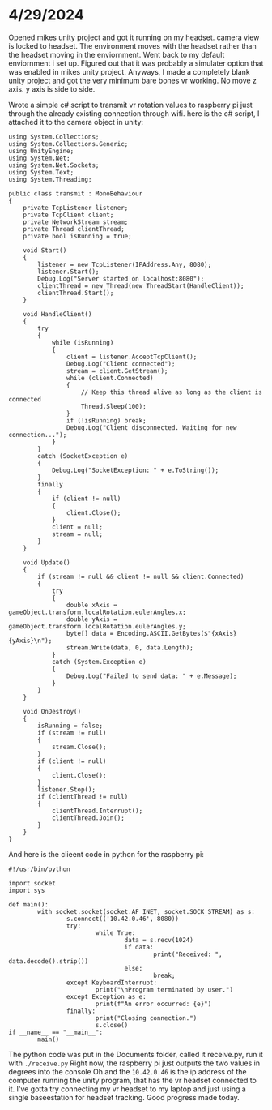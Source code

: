 # 4/29/2024
Opened mikes unity project and got it running on my headset. camera view is locked to headset. The environment moves with the headset rather than the headset moving in the enviornment. Went back to my default enviornment i set up. Figured out that it was probably a simulater option that was enabled in mikes unity project. Anyways, I made a completely blank unity project and got the very minimum bare bones vr working. No move z axis. y axis is side to side.

Wrote a simple c# script to transmit vr rotation values to raspberry pi just through the already existing connection through wifi. here is the c# script, I attached it to the camera object in unity:
```
using System.Collections;
using System.Collections.Generic;
using UnityEngine;
using System.Net;
using System.Net.Sockets;
using System.Text;
using System.Threading;

public class transmit : MonoBehaviour
{
    private TcpListener listener;
    private TcpClient client;
    private NetworkStream stream;
    private Thread clientThread;
    private bool isRunning = true;

    void Start()
    {
        listener = new TcpListener(IPAddress.Any, 8080);
        listener.Start();
        Debug.Log("Server started on localhost:8080");
        clientThread = new Thread(new ThreadStart(HandleClient));
        clientThread.Start();
    }

    void HandleClient()
    {
        try
        {
            while (isRunning)
            {
                client = listener.AcceptTcpClient();
                Debug.Log("Client connected");
                stream = client.GetStream();
                while (client.Connected)
                {
                    // Keep this thread alive as long as the client is connected
                    Thread.Sleep(100);
                }
                if (!isRunning) break;
                Debug.Log("Client disconnected. Waiting for new connection...");
            }
        }
        catch (SocketException e)
        {
            Debug.Log("SocketException: " + e.ToString());
        }
        finally
        {
            if (client != null)
            {
                client.Close();
            }
            client = null;
            stream = null;
        }
    }

    void Update()
    {
        if (stream != null && client != null && client.Connected)
        {
            try
            {
                double xAxis = gameObject.transform.localRotation.eulerAngles.x;
                double yAxis = gameObject.transform.localRotation.eulerAngles.y;
                byte[] data = Encoding.ASCII.GetBytes($"{xAxis} {yAxis}\n");
                stream.Write(data, 0, data.Length);
            }
            catch (System.Exception e)
            {
                Debug.Log("Failed to send data: " + e.Message);
            }
        }
    }

    void OnDestroy()
    {
        isRunning = false;
        if (stream != null)
        {
            stream.Close();
        }
        if (client != null)
        {
            client.Close();
        }
        listener.Stop();
        if (clientThread != null)
        {
            clientThread.Interrupt();
            clientThread.Join();
        }
    }
}
```

And here is the clieent code in python for the raspberry pi:
```
#!/usr/bin/python

import socket
import sys

def main():
        with socket.socket(socket.AF_INET, socket.SOCK_STREAM) as s:
                s.connect(('10.42.0.46', 8080))
                try:
                        while True:
                                data = s.recv(1024)
                                if data:
                                        print("Received: ", data.decode().strip())
                                else:
                                        break;
                except KeyboardInterrupt:
                        print("\nProgram terminated by user.")
                except Exception as e:
                        print(f"An error occurred: {e}")
                finally:
                        print("Closing connection.")
                        s.close()
if __name__ == "__main__":
        main()
```

The python code was put in the Documents folder, called it receive.py, run it with ```./receive.py```
Right now, the raspberry pi just outputs the two values in degrees into the console
Oh and the ```10.42.0.46``` is the ip address of the computer running the unity program, that has the vr headset connected to it. I've gotta try connecting my vr headset to my laptop and just using a single baseestation for headset tracking. Good progress made today.  